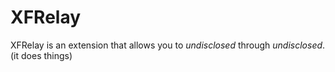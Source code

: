 # XFRelay

XFRelay is an extension that allows you to *undisclosed* through *undisclosed*. (it does things)
